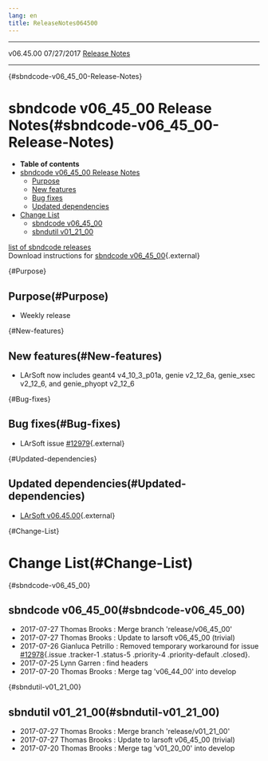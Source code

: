 ```yaml
---
lang: en
title: ReleaseNotes064500
---
```


  ----------- ------------ -- -- ------------------------------------------------------
  v06.45.00   07/27/2017         [Release Notes](ReleaseNotes064500.html)
  ----------- ------------ -- -- ------------------------------------------------------

{#sbndcode-v06_45_00-Release-Notes}

sbndcode v06\_45\_00 Release Notes(#sbndcode-v06_45_00-Release-Notes)
======================================================================================

-   **Table of contents**
-   [sbndcode v06\_45\_00 Release
    Notes](#sbndcode-v06_45_00-Release-Notes)
    -   [Purpose](#Purpose)
    -   [New features](#New-features)
    -   [Bug fixes](#Bug-fixes)
    -   [Updated dependencies](#Updated-dependencies)
-   [Change List](#Change-List)
    -   [sbndcode v06\_45\_00](#sbndcode-v06_45_00)
    -   [sbndutil v01\_21\_00](#sbndutil-v01_21_00)

[list of sbndcode
releases](List_of_SBND_code_releases.html)\
Download instructions for [sbndcode
v06\_45\_00](http://scisoft.fnal.gov/scisoft/bundles/sbnd/v06_45_00/sbndcode-v06_45_00.html){.external}

{#Purpose}

Purpose(#Purpose)
----------------------------------

-   Weekly release

{#New-features}

New features(#New-features)
--------------------------------------------

-   LArSoft now includes geant4 v4\_10\_3\_p01a, genie v2\_12\_6a,
    genie\_xsec v2\_12\_6, and genie\_phyopt v2\_12\_6

{#Bug-fixes}

Bug fixes(#Bug-fixes)
--------------------------------------

-   LArSoft issue
    [\#12979](https://cdcvs.fnal.gov/redmine/issues/12979){.external}

{#Updated-dependencies}

Updated dependencies(#Updated-dependencies)
------------------------------------------------------------

-   [LArSoft
    v06.45.00](https://cdcvs.fnal.gov/redmine/projects/larsoft/wiki/ReleaseNotes064500){.external}

{#Change-List}

Change List(#Change-List)
==========================================

{#sbndcode-v06_45_00}

sbndcode v06\_45\_00(#sbndcode-v06_45_00)
----------------------------------------------------------

-   2017-07-27 Thomas Brooks : Merge branch \'release/v06\_45\_00\'
-   2017-07-27 Thomas Brooks : Update to larsoft v06\_45\_00 (trivial)
-   2017-07-26 Gianluca Petrillo : Removed temporary workaround for
    issue
    [\#12978](/redmine/issues/12978 "Bug: GausHitFinder requires algorithm configuration even when it does not use it (Closed)"){.issue
    .tracker-1 .status-5 .priority-4 .priority-default .closed}.
-   2017-07-25 Lynn Garren : find headers
-   2017-07-20 Thomas Brooks : Merge tag \'v06\_44\_00\' into develop

{#sbndutil-v01_21_00}

sbndutil v01\_21\_00(#sbndutil-v01_21_00)
----------------------------------------------------------

-   2017-07-27 Thomas Brooks : Merge branch \'release/v01\_21\_00\'
-   2017-07-27 Thomas Brooks : Update to larsoft v06\_45\_00 (trivial)
-   2017-07-20 Thomas Brooks : Merge tag \'v01\_20\_00\' into develop
